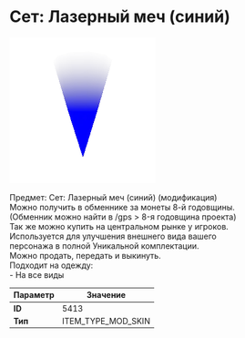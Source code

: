 # Сет: Лазерный меч (синий)

![Item Image](../img/5413.webp?raw=true)

Предмет: Сет: Лазерный меч (синий) (модификация)<br>Можно получить в обменнике за монеты 8-й годовщины.<br>(Обменник можно найти в /gps > 8-я годовщина проекта)<br>Так же можно купить на центральном рынке у игроков.<br>Используется для улучшения внешнего вида вашего<br>персонажа в полной Уникальной комплектации.<br>Можно продать, передать и выкинуть.<br>Подходит на одежду: <br>- На все виды<br>


| Параметр | Значение |
|----------|----------|
| **ID** | 5413 |
| **Тип** | ITEM_TYPE_MOD_SKIN |

